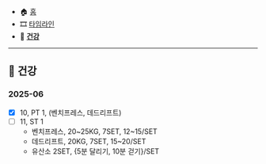 - 🏠 [홈](/index.md)
- 🎞️ [타임라인](/timeline.md)
- 💪 [**건강**](/health.md)

- - -

## 💪 건강

### 2025-06
- [x] 10, PT 1, (벤치프레스, 데드리프트)
- [ ] 11, ST 1
    - 벤치프레스, 20~25KG, 7SET, 12~15/SET
    - 데드리프트, 20KG, 7SET, 15~20/SET
    - 유산소 2SET, {5분 달리기, 10분 걷기}/SET